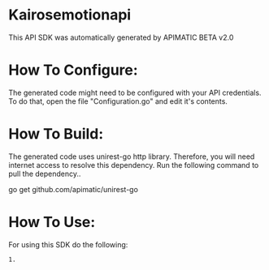 Kairosemotionapi
=================
This API SDK was automatically generated by APIMATIC BETA v2.0

How To Configure:
=================
The generated code might need to be configured with your API credentials. To do that,
open the file "Configuration.go" and edit it's contents.

How To Build: 
=============
The generated code uses unirest-go http library. Therefore, you will need internet access to resolve
this dependency. Run the following command to pull the dependency..

go get github.com/apimatic/unirest-go

How To Use:
===========
For using this SDK do the following:

    1. 